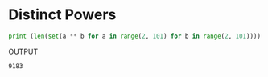 # Distinct Powers

```python
print (len(set(a ** b for a in range(2, 101) for b in range(2, 101))))
```

OUTPUT

```txt
9183
```
